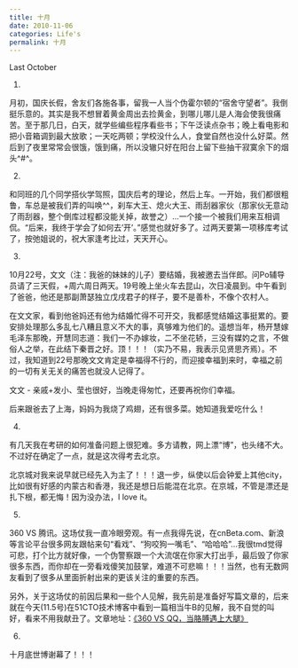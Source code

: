 ```yaml
---
title: 十月
date: 2010-11-06
categories: Life's
permalink: 十月
---
```


Last October

1.

月初，国庆长假，舍友们各施各事，留我一人当个伪霍尔顿的“宿舍守望者”。我倒挺乐意的。其实是我不想冒着黄金周出去捡黄金，到哪儿哪儿是人海会使我很痛苦。至于那几日，白天，就学些编些程序看些书；下午泛读点杂书；晚上看电影和把小音箱调到最大放歌；一天吃两顿；学校没什么人，食堂自然也没什么好菜。然后到了夜里常常会很饿，饿到痛，所以没辙只好在阳台上留下些抽干寂寞余下的烟头^#^。

2.

和同班的几个同学搭伙学驾照，国庆后考的理论，然后上车。一开始，我们都很粗鲁，车总是被我们弄的叫唤^^，刹车大王、熄火大王、雨刮器家伙（那家伙无意动了雨刮器，整个倒库过程都没能关掉，故誉之）…一个接一个被我们用来互相调侃。“后来，我终于学会了如何去’开’。”感觉也就好多了。过两天要第一项移库考试了，按弛姐说的，祝大家逢考比过，天天开心。

3.

10月22号，文文（注：我爸的妹妹的儿子）要结婚，我被邀去当伴郎。问Po辅导员请了三天假，+周六周日两天。19号晚上坐火车去昆山，次日凌晨到。中午看到了爸爸，他还是那副萧瑟独立戊戌君子的样子，要不是善朴，不像个农村人。

在文文家，看到他爸妈还有他为结婚忙得不可开交，我都感觉结婚这事挺累的。要安排处理那么多乱七八糟且意义不大的事，真够难为他们的。遥想当年，杨开慧嫁毛泽东那晚，开慧同志道：我们一不办嫁妆，二不坐花轿，三没有媒妁之言，不做俗人之举，在此结下秦晋之好。顶！！！（实乃不易，我表示见贤思齐焉）。不过，我知道到22号那晚文文肯定是幸福得不行的，而迎接幸福到来时，幸福之前的一切有关无关的痛苦也就没人记得了。

文文 - 亲戚+发小、莹也很好，当晚走得匆忙，还要再祝你们幸福。

后来跟爸去了上海，妈妈为我烧了鸡翅，还有很多菜。她知道我爱吃什么！

4.

有几天我在考研的如何准备问题上很犯难。多方请教，网上漂“博”，也头绪不大。不过好在确定了一点，就是这次得考去北京。

北京城对我来说早就已经先入为主了！！！退一步，纵使以后会钟爱上其他city，比如很有好感的内蒙古和香港，我还是想日后能混在北京。在京城，不管是漂还是扎下根，都无悔！因为没办法，I love it。

5.

360 VS 腾讯。这场仗我一直冷眼旁观。有一点我得先说，在cnBeta.com、新浪等言论平台很多网友跟帖来句“看戏”、“狗咬狗一嘴毛”、“哈哈哈”…我很tmd觉得可悲，打个比方就好像，一个伪警察跟一个大流氓在你家大打出手，最后毁了你家很多东西，而你却在一旁看戏傻笑加鼓掌，难道不可悲嘛！！！当然，也有无数网友看到了很多从里面折射出来的更该关注的重要的东西。

另外，关于这场仗的前因后果和一些个人见解，我先前是准备好写篇文章的，后来就在今天(11.5号)在51CTO技术博客中看到一篇相当牛B的见解，我不自觉的叫好，看来不用我献丑了。文章地址：[《360 VS QQ，当胳膊遇上大腿》](http://windyli.blog.51cto.com/1300305/415202)

6.
十月底世博谢幕了！！！